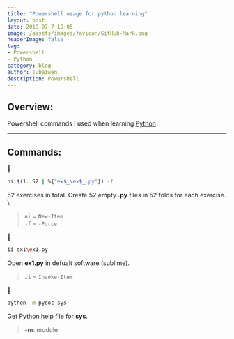 ```yaml
---
title: "Powershell usage for python learning"
layout: post
date: 2019-07-7 19:05
image: /assets/images/favicon/GitHub-Mark.png
headerImage: false
tag:
- Powershell
- Python
category: blog
author: subaiwen
description: Powershell
---
```


## Overview:
Powershell commands I used when learning [Python](https://learnpythonthehardway.org/python3/)

---

## Commands:
👶
```bash
ni $(1..52 | %{"ex$_\ex$_.py"}) -f
```
52 exercises in total. Create 52 empty **.py** files in 52 folds for each exercise. \

> `ni` = `New-Item`    
> `-f` = `-Force`

👶
```bash
ii ex1\ex1.py
```
Open **ex1.py** in defualt software (sublime).
> `ii` = `Invoke-Item`

👶
```bash
python -m pydoc sys
```
Get Python help file for **sys**.
> **-m**: module